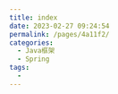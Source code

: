```yaml
---
title: index
date: 2023-02-27 09:24:54
permalink: /pages/4a11f2/
categories:
  - Java框架
  - Spring
tags:
  - 
---
```

